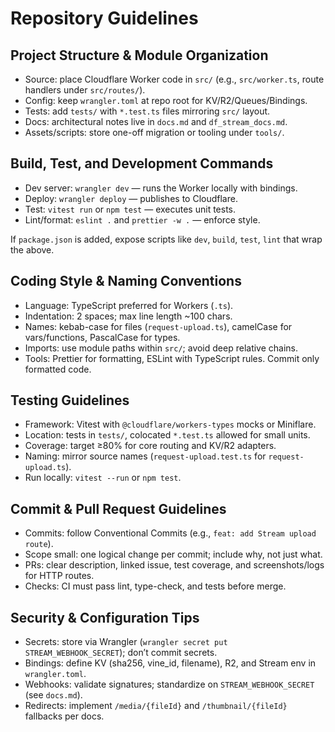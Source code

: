 # Repository Guidelines

## Project Structure & Module Organization

- Source: place Cloudflare Worker code in `src/` (e.g., `src/worker.ts`, route handlers under `src/routes/`).
- Config: keep `wrangler.toml` at repo root for KV/R2/Queues/Bindings.
- Tests: add `tests/` with `*.test.ts` files mirroring `src/` layout.
- Docs: architectural notes live in `docs.md` and `df_stream_docs.md`.
- Assets/scripts: store one-off migration or tooling under `tools/`.

## Build, Test, and Development Commands

- Dev server: `wrangler dev` — runs the Worker locally with bindings.
- Deploy: `wrangler deploy` — publishes to Cloudflare.
- Test: `vitest run` or `npm test` — executes unit tests.
- Lint/format: `eslint .` and `prettier -w .` — enforce style.

If `package.json` is added, expose scripts like `dev`, `build`, `test`, `lint` that wrap the above.

## Coding Style & Naming Conventions

- Language: TypeScript preferred for Workers (`.ts`).
- Indentation: 2 spaces; max line length ~100 chars.
- Names: kebab-case for files (`request-upload.ts`), camelCase for vars/functions, PascalCase for types.
- Imports: use module paths within `src/`; avoid deep relative chains.
- Tools: Prettier for formatting, ESLint with TypeScript rules. Commit only formatted code.

## Testing Guidelines

- Framework: Vitest with `@cloudflare/workers-types` mocks or Miniflare.
- Location: tests in `tests/`, colocated `*.test.ts` allowed for small units.
- Coverage: target ≥80% for core routing and KV/R2 adapters.
- Naming: mirror source names (`request-upload.test.ts` for `request-upload.ts`).
- Run locally: `vitest --run` or `npm test`.

## Commit & Pull Request Guidelines

- Commits: follow Conventional Commits (e.g., `feat: add Stream upload route`).
- Scope small: one logical change per commit; include why, not just what.
- PRs: clear description, linked issue, test coverage, and screenshots/logs for HTTP routes.
- Checks: CI must pass lint, type-check, and tests before merge.

## Security & Configuration Tips

- Secrets: store via Wrangler (`wrangler secret put STREAM_WEBHOOK_SECRET`); don’t commit secrets.
- Bindings: define KV (sha256, vine_id, filename), R2, and Stream env in `wrangler.toml`.
- Webhooks: validate signatures; standardize on `STREAM_WEBHOOK_SECRET` (see `docs.md`).
- Redirects: implement `/media/{fileId}` and `/thumbnail/{fileId}` fallbacks per docs.
